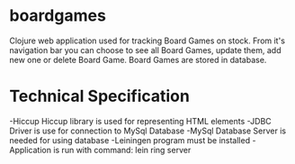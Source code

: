 # boardgames

Clojure web application used for tracking Board Games on stock.
From it's navigation bar you can choose to see all Board Games, update them, 
add new one or delete Board Game. Board Games are stored in database.

# Technical Specification

-Hiccup Hiccup library is used for representing HTML elements
-JDBC Driver is use for connection to MySql Database
-MySql Database Server is needed for using database
-Leiningen program must be installed
-Application is run with command: lein ring server

